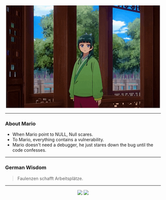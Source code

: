 <p align="center">
  <img src="assets/maomao.gif" />
</p>

---

### About Mario
- When Mario point to NULL, Null scares.
- To Mario, everything contains a vulnerability.
- Mario doesn't need a debugger, he just stares down the bug until the code confesses.

---

### German Wisdom
> Faulenzen schafft Arbeitsplätze.

---

<p align="center">
  <a>
    <img height="180em" src="https://github-readme-stats-eight-theta.vercel.app/api?username=Torfkopp&show_icons=true&theme=dark&include_all_commits=true&count_private=true"/>
  </a>
  <a href="https://github.com/Torfkopp?tab=repositories">
    <img height="180em" src="https://github-readme-stats-eight-theta.vercel.app/api/top-langs/?username=torfkopp&layout=compact&theme=dark&langs_count=8&hide=java"/>
  </a>
</p>
